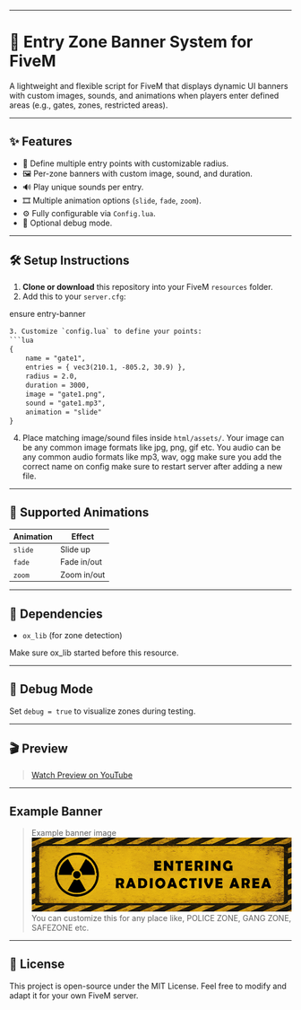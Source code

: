 

---


# 🧾 Entry Zone Banner System for FiveM

A lightweight and flexible script for FiveM that displays dynamic UI banners with custom images, sounds, and animations when players enter defined areas (e.g., gates, zones, restricted areas).

---

## ✨ Features

- 🚧 Define multiple entry points with customizable radius.
- 🖼 Per-zone banners with custom image, sound, and duration.
- 🔊 Play unique sounds per entry.
- 🎞 Multiple animation options (`slide`, `fade`, `zoom`).
- ⚙ Fully configurable via `Config.lua`.
- 🧪 Optional debug mode.

---

## 🛠 Setup Instructions

1. **Clone or download** this repository into your FiveM `resources` folder.
2. Add this to your `server.cfg`:

ensure entry-banner

````
3. Customize `config.lua` to define your points:
```lua
{
    name = "gate1",
    entries = { vec3(210.1, -805.2, 30.9) },
    radius = 2.0,
    duration = 3000,
    image = "gate1.png",
    sound = "gate1.mp3",
    animation = "slide"
}
````

4. Place matching image/sound files inside `html/assets/`.
Your image can be any common image formats like jpg, png, gif etc.
You audio can be any common audio formats like mp3, wav, ogg
make sure you add the correct name on config
make sure to restart server after adding a new file. 

---

## 🎨 Supported Animations

| Animation | Effect      |
| --------- | ----------- |
| `slide`   | Slide up    |
| `fade`    | Fade in/out |
| `zoom`    | Zoom in/out |

---

## 📌 Dependencies

* `ox_lib` (for zone detection)

Make sure ox_lib started before this resource.

---

## 🧪 Debug Mode

Set `debug = true` to visualize zones during testing.

---

## 🎬 Preview

> [Watch Preview on YouTube](https://www.youtube.com/watch?v=Lrmw_gTYYSs)

---
##  Example Banner 

> Example banner image
> ![Radioactive Gate Banner](https://raw.githubusercontent.com/Rick-OP/rick_gatebanner/main/client/ui/assets/gate1.png)
You can customize this for any place like, POLICE ZONE, GANG ZONE, SAFEZONE etc. 
---

## 📃 License

This project is open-source under the MIT License.
Feel free to modify and adapt it for your own FiveM server.


```
